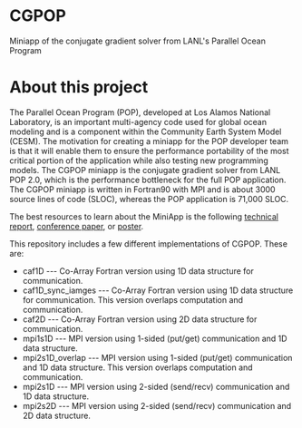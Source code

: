 # CGPOP
Miniapp of the conjugate gradient solver from LANL's Parallel Ocean Program

# About this project

The Parallel Ocean Program (POP), developed at Los Alamos National Laboratory, is an important multi-agency code used for global ocean modeling and is a component within the Community Earth System Model (CESM). The motivation for creating a miniapp for the POP developer team is that it will enable them to ensure the performance portability of the most critical portion of the application while also testing new programming models. The CGPOP miniapp is the conjugate gradient solver from LANL POP 2.0, which is the performance bottleneck for the full POP application. The CGPOP miniapp is written in Fortran90 with MPI and is about 3000 source lines of code (SLOC), whereas the POP application is 71,000 SLOC.

The best resources to learn about the MiniApp is the following [technical report](http://astonewebsite.s3-website-us-west-2.amazonaws.com/works/cgpop-v1.0-tech-report.pdf), [conference paper](http://astonewebsite.s3-website-us-west-2.amazonaws.com/works/pgas2011.pdf), or [poster](http://astonewebsite.s3-website-us-west-2.amazonaws.com/works/ppopp.pdf).

This repository includes a few different implementations of CGPOP.  These are:
* caf1D --- Co-Array Fortran version using 1D data structure for communication.
* caf1D_sync_iamges --- Co-Array Fortran version using 1D data structure for communication.  This version overlaps computation and  communication.
* caf2D --- Co-Array Fortran version using 2D data structure for communication.
* mpi1s1D --- MPI version using 1-sided (put/get) communication and 1D data structure.
* mpi2s1D_overlap --- MPI version using 1-sided (put/get) communication and 1D data structure.  This version overlaps computation and communication.
* mpi2s1D --- MPI version using 2-sided (send/recv) communication and 1D data structure.
* mpi2s2D --- MPI version using 2-sided (send/recv) communication and 2D data structure.
